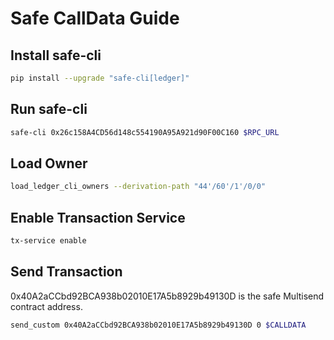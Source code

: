 # Safe CallData Guide

## Install safe-cli

```bash
pip install --upgrade "safe-cli[ledger]"
```

## Run safe-cli

```bash
safe-cli 0x26c158A4CD56d148c554190A95A921d90F00C160 $RPC_URL
```

## Load Owner

```bash
load_ledger_cli_owners --derivation-path "44'/60'/1'/0/0"
```

## Enable Transaction Service

```bash
tx-service enable
```

## Send Transaction

0x40A2aCCbd92BCA938b02010E17A5b8929b49130D is the safe Multisend contract address.

```bash
send_custom 0x40A2aCCbd92BCA938b02010E17A5b8929b49130D 0 $CALLDATA
```




